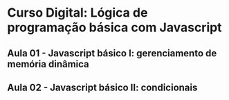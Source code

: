 # Curso Digital: Lógica de programação básica com Javascript

## Aula 01 - Javascript básico I: gerenciamento de memória dinâmica

## Aula 02 - Javascript básico II: condicionais